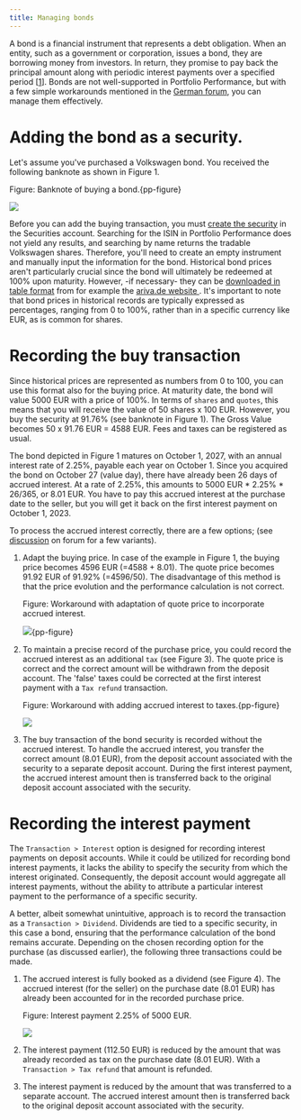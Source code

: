 ```yaml
---
title: Managing bonds
---
```


A bond is a financial instrument that represents a debt obligation. When an entity, such as a government or corporation, issues a bond, they are borrowing money from investors. In return, they promise to pay back the principal amount along with periodic interest payments over a specified period [[1](https://www.investopedia.com/articles/bonds/08/bond-market-basics.asp)]. Bonds are not well-supported in Portfolio Performance, but with a few simple workarounds mentioned in the [German forum](https://forum.portfolio-performance.info/t/verbuchung-von-anleihen/1537/43), you can manage them effectively.

# Adding the bond as a security.

Let's assume you've purchased a Volkswagen bond. You received the following banknote as shown in Figure 1.

Figure: Banknote of buying a bond.{pp-figure}

![](../../images/info-bank-note-bond-vw.svg)



Before you can add the buying transaction, you must [create the security](../adding-securities.md) in the Securities account. Searching for the ISIN in Portfolio Performance does not yield any results, and searching by name returns the tradable Volkswagen shares. Therefore, you'll need to create an empty instrument and manually input the information for the bond. Historical bond prices aren't particularly crucial since the bond will ultimately be redeemed at 100% upon maturity.  However, -if necessary- they can be [downloaded in table format](../../how-to/downloading-historical-prices/table-website.md) from for example the [ariva.de website ](https://www.ariva.de/XS1972547696/kurse/historische-kurse?go=1&boerse_id=1&month=&clean_bezug=1). It's important to note that bond prices in historical records are typically expressed as percentages, ranging from 0 to 100%, rather than in a specific currency like EUR, as is common for shares.

# Recording the buy transaction

Since historical prices are represented as numbers from 0 to 100, you can use this format also for the buying price. At maturity date, the bond will value 5000 EUR with a price of 100%. In terms of `shares` and `quotes`, this means that you will receive the value of 50 shares x 100 EUR. However, you buy the security at 91.76% (see banknote in Figure 1). The Gross Value becomes 50 x 91.76 EUR = 4588 EUR. Fees and taxes can be registered as usual.

The bond depicted in Figure 1 matures on October 1, 2027, with an annual interest rate of 2.25%, payable each year on October 1. Since you acquired the bond on October 27 (value day), there have already been 26 days of accrued interest. At a rate of 2.25%, this amounts to 5000 EUR * 2.25% * 26/365, or 8.01 EUR. You have to pay this accrued interest at the purchase date to the seller, but you will get it back on the first interest payment on October 1, 2023.

To process the accrued interest correctly, there are a few options; (see [discussion](https://forum.portfolio-performance.info/t/verbuchung-von-anleihen/1537/43) on forum for a few variants).

1. Adapt the buying price. In case of the example in Figure 1, the buying price becomes 4596  EUR (=4588 + 8.01). The quote price becomes 91.92 EUR of 91.92% (=4596/50). The disadvantage of this method is that the price evolution and the performance calculation is not correct.

    Figure: Workaround with adaptation of quote price to incorporate accrued interest.

    ![](../../images/mnu-transaction-buy-bond-vw-1.png){pp-figure}

2. To maintain a precise record of the purchase price, you could record the accrued interest as an additional `tax` (see Figure 3). The quote price is correct and the correct amount will be withdrawn from the deposit account.  The 'false' taxes could be corrected at the first interest payment with a `Tax refund` transaction.

    Figure: Workaround with adding accrued interest to taxes.{pp-figure}

    ![](../../images/mnu-transaction-buy-bond-vw-2.png)

3. The buy transaction of the bond security is recorded without the accrued interest. To handle the accrued interest, you transfer the correct amount (8.01 EUR), from the deposit account associated with the security to a separate deposit account. During the first interest payment, the accrued interest amount then is transferred back to the original deposit account associated with the security. 

# Recording the interest payment

The `Transaction > Interest` option is designed for recording interest payments on deposit accounts. While it could be utilized for recording bond interest payments, it lacks the ability to specify the security from which the interest originated. Consequently, the deposit account would aggregate all interest payments, without the ability to attribute a particular interest payment to the performance of a specific security.

A better, albeit somewhat unintuitive, approach is to record the transaction as a `Transaction > Dividend`. Dividends are tied to a specific security, in this case a bond, ensuring that the performance calculation of the bond remains accurate. Depending on the chosen recording option for the purchase (as discussed earlier), the following three transactions could be made. 

1. The accrued interest is fully booked as a dividend (see Figure 4). The accrued interest (for the seller) on the purchase date (8.01 EUR) has already been accounted for in the recorded purchase price.

    Figure: Interest payment 2.25% of 5000 EUR.

    ![](../../images/mnu-transaction-dividend-vw-1.png)

2. The interest payment (112.50 EUR) is reduced by the amount that was already recorded as tax on the purchase date (8.01 EUR). With a `Transaction > Tax refund` that amount is refunded.
3. The interest payment is reduced by the amount that was transferred to a separate account. The accrued interest amount then is transferred back to the original deposit account associated with the security.



